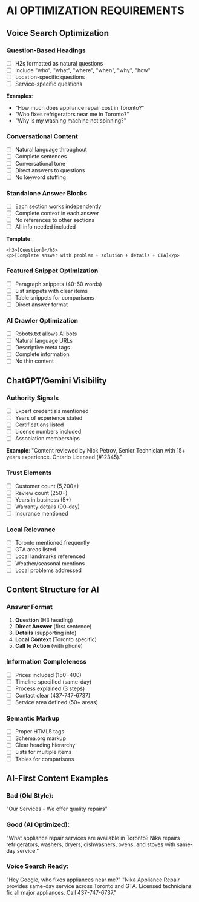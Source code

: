 # AI OPTIMIZATION REQUIREMENTS

## Voice Search Optimization

### Question-Based Headings
- [ ] H2s formatted as natural questions
- [ ] Include "who", "what", "where", "when", "why", "how"
- [ ] Location-specific questions
- [ ] Service-specific questions

**Examples**:
- "How much does appliance repair cost in Toronto?"
- "Who fixes refrigerators near me in Toronto?"
- "Why is my washing machine not spinning?"

### Conversational Content
- [ ] Natural language throughout
- [ ] Complete sentences
- [ ] Conversational tone
- [ ] Direct answers to questions
- [ ] No keyword stuffing

### Standalone Answer Blocks
- [ ] Each section works independently
- [ ] Complete context in each answer
- [ ] No references to other sections
- [ ] All info needed included

**Template**:
```
<h3>[Question]</h3>
<p>[Complete answer with problem + solution + details + CTA]</p>
```

### Featured Snippet Optimization
- [ ] Paragraph snippets (40-60 words)
- [ ] List snippets with clear items
- [ ] Table snippets for comparisons
- [ ] Direct answer format

### AI Crawler Optimization
- [ ] Robots.txt allows AI bots
- [ ] Natural language URLs
- [ ] Descriptive meta tags
- [ ] Complete information
- [ ] No thin content

## ChatGPT/Gemini Visibility

### Authority Signals
- [ ] Expert credentials mentioned
- [ ] Years of experience stated
- [ ] Certifications listed
- [ ] License numbers included
- [ ] Association memberships

**Example**:
"Content reviewed by Nick Petrov, Senior Technician with 15+ years experience. Ontario Licensed (#12345)."

### Trust Elements
- [ ] Customer count (5,200+)
- [ ] Review count (250+)
- [ ] Years in business (5+)
- [ ] Warranty details (90-day)
- [ ] Insurance mentioned

### Local Relevance
- [ ] Toronto mentioned frequently
- [ ] GTA areas listed
- [ ] Local landmarks referenced
- [ ] Weather/seasonal mentions
- [ ] Local problems addressed

## Content Structure for AI

### Answer Format
1. **Question** (H3 heading)
2. **Direct Answer** (first sentence)
3. **Details** (supporting info)
4. **Local Context** (Toronto specific)
5. **Call to Action** (with phone)

### Information Completeness
- [ ] Prices included ($150-$400)
- [ ] Timeline specified (same-day)
- [ ] Process explained (3 steps)
- [ ] Contact clear (437-747-6737)
- [ ] Service area defined (50+ areas)

### Semantic Markup
- [ ] Proper HTML5 tags
- [ ] Schema.org markup
- [ ] Clear heading hierarchy
- [ ] Lists for multiple items
- [ ] Tables for comparisons

## AI-First Content Examples

### Bad (Old Style):
"Our Services - We offer quality repairs"

### Good (AI Optimized):
"What appliance repair services are available in Toronto? Nika repairs refrigerators, washers, dryers, dishwashers, ovens, and stoves with same-day service."

### Voice Search Ready:
"Hey Google, who fixes appliances near me?"
"Nika Appliance Repair provides same-day service across Toronto and GTA. Licensed technicians fix all major appliances. Call 437-747-6737."